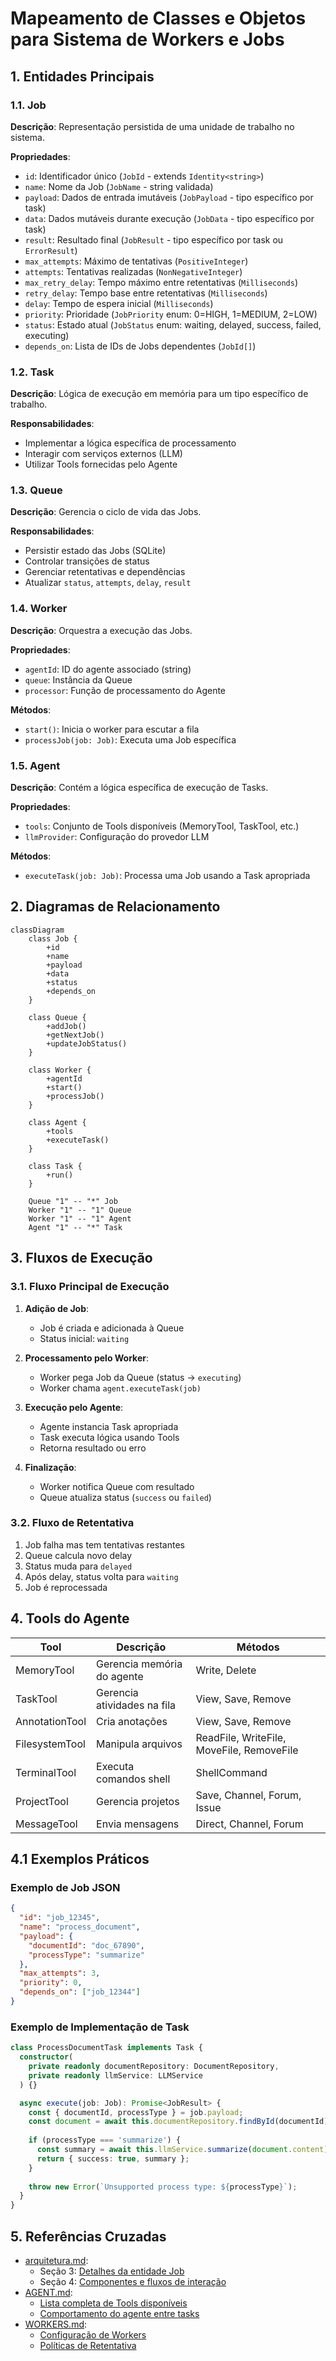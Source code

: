 # Mapeamento de Classes e Objetos para Sistema de Workers e Jobs

## 1. Entidades Principais

### 1.1. Job
**Descrição**: Representação persistida de uma unidade de trabalho no sistema.

**Propriedades**:
- `id`: Identificador único (`JobId` - extends `Identity<string>`)
- `name`: Nome da Job (`JobName` - string validada)
- `payload`: Dados de entrada imutáveis (`JobPayload` - tipo específico por task)
- `data`: Dados mutáveis durante execução (`JobData` - tipo específico por task)
- `result`: Resultado final (`JobResult` - tipo específico por task ou `ErrorResult`)
- `max_attempts`: Máximo de tentativas (`PositiveInteger`)
- `attempts`: Tentativas realizadas (`NonNegativeInteger`)
- `max_retry_delay`: Tempo máximo entre retentativas (`Milliseconds`)
- `retry_delay`: Tempo base entre retentativas (`Milliseconds`)
- `delay`: Tempo de espera inicial (`Milliseconds`)
- `priority`: Prioridade (`JobPriority` enum: 0=HIGH, 1=MEDIUM, 2=LOW)
- `status`: Estado atual (`JobStatus` enum: waiting, delayed, success, failed, executing)
- `depends_on`: Lista de IDs de Jobs dependentes (`JobId[]`)

### 1.2. Task
**Descrição**: Lógica de execução em memória para um tipo específico de trabalho.

**Responsabilidades**:
- Implementar a lógica específica de processamento
- Interagir com serviços externos (LLM)
- Utilizar Tools fornecidas pelo Agente

### 1.3. Queue
**Descrição**: Gerencia o ciclo de vida das Jobs.

**Responsabilidades**:
- Persistir estado das Jobs (SQLite)
- Controlar transições de status
- Gerenciar retentativas e dependências
- Atualizar `status`, `attempts`, `delay`, `result`

### 1.4. Worker
**Descrição**: Orquestra a execução das Jobs.

**Propriedades**:
- `agentId`: ID do agente associado (string)
- `queue`: Instância da Queue
- `processor`: Função de processamento do Agente

**Métodos**:
- `start()`: Inicia o worker para escutar a fila
- `processJob(job: Job)`: Executa uma Job específica

### 1.5. Agent
**Descrição**: Contém a lógica específica de execução de Tasks.

**Propriedades**:
- `tools`: Conjunto de Tools disponíveis (MemoryTool, TaskTool, etc.)
- `llmProvider`: Configuração do provedor LLM

**Métodos**:
- `executeTask(job: Job)`: Processa uma Job usando a Task apropriada

## 2. Diagramas de Relacionamento

```mermaid
classDiagram
    class Job {
        +id
        +name
        +payload
        +data
        +status
        +depends_on
    }

    class Queue {
        +addJob()
        +getNextJob()
        +updateJobStatus()
    }

    class Worker {
        +agentId
        +start()
        +processJob()
    }

    class Agent {
        +tools
        +executeTask()
    }

    class Task {
        +run()
    }

    Queue "1" -- "*" Job
    Worker "1" -- "1" Queue
    Worker "1" -- "1" Agent
    Agent "1" -- "*" Task
```

## 3. Fluxos de Execução

### 3.1. Fluxo Principal de Execução

1. **Adição de Job**:
   - Job é criada e adicionada à Queue
   - Status inicial: `waiting`

2. **Processamento pelo Worker**:
   - Worker pega Job da Queue (status → `executing`)
   - Worker chama `agent.executeTask(job)`

3. **Execução pelo Agente**:
   - Agente instancia Task apropriada
   - Task executa lógica usando Tools
   - Retorna resultado ou erro

4. **Finalização**:
   - Worker notifica Queue com resultado
   - Queue atualiza status (`success` ou `failed`)

### 3.2. Fluxo de Retentativa

1. Job falha mas tem tentativas restantes
2. Queue calcula novo delay
3. Status muda para `delayed`
4. Após delay, status volta para `waiting`
5. Job é reprocessada

## 4. Tools do Agente

| Tool           | Descrição                   | Métodos                                   |
| -------------- | --------------------------- | ----------------------------------------- |
| MemoryTool     | Gerencia memória do agente  | Write, Delete                             |
| TaskTool       | Gerencia atividades na fila | View, Save, Remove                        |
| AnnotationTool | Cria anotações              | View, Save, Remove                        |
| FilesystemTool | Manipula arquivos           | ReadFile, WriteFile, MoveFile, RemoveFile |
| TerminalTool   | Executa comandos shell      | ShellCommand                              |
| ProjectTool    | Gerencia projetos           | Save, Channel, Forum, Issue               |
| MessageTool    | Envia mensagens             | Direct, Channel, Forum                    |

## 4.1 Exemplos Práticos

### Exemplo de Job JSON
```json
{
  "id": "job_12345",
  "name": "process_document",
  "payload": {
    "documentId": "doc_67890",
    "processType": "summarize"
  },
  "max_attempts": 3,
  "priority": 0,
  "depends_on": ["job_12344"]
}
```

### Exemplo de Implementação de Task
```typescript
class ProcessDocumentTask implements Task {
  constructor(
    private readonly documentRepository: DocumentRepository,
    private readonly llmService: LLMService
  ) {}

  async execute(job: Job): Promise<JobResult> {
    const { documentId, processType } = job.payload;
    const document = await this.documentRepository.findById(documentId);
    
    if (processType === 'summarize') {
      const summary = await this.llmService.summarize(document.content);
      return { success: true, summary };
    }
    
    throw new Error(`Unsupported process type: ${processType}`);
  }
}
```

## 5. Referências Cruzadas

- [arquitetura.md](./arquitetura.md):
  - Seção 3: [Detalhes da entidade Job](./arquitetura.md#3-entidade-job)
  - Seção 4: [Componentes e fluxos de interação](./arquitetura.md#4-fluxos-de-interação)
- [AGENT.md](./AGENT.md):
  - [Lista completa de Tools disponíveis](./AGENT.md#tools)
  - [Comportamento do agente entre tasks](./AGENT.md#interactions)
- [WORKERS.md](./WORKERS.md):
  - [Configuração de Workers](./WORKERS.md#configuration)
  - [Políticas de Retentativa](./WORKERS.md#retry-policies)